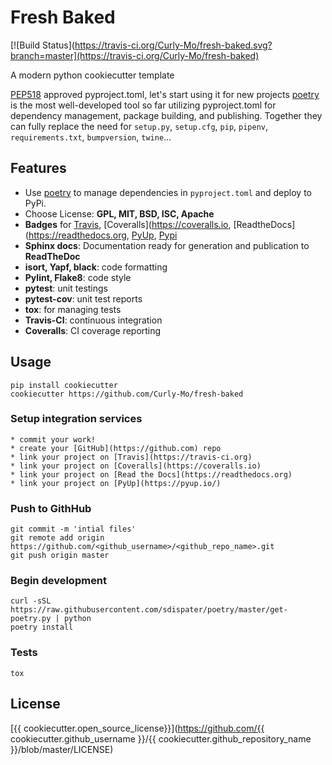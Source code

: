 # Fresh Baked

[![Build Status](https://travis-ci.org/Curly-Mo/fresh-baked.svg?branch=master](https://travis-ci.org/Curly-Mo/fresh-baked)

A modern python cookiecutter template

[PEP518](https://www.python.org/dev/peps/pep-0518) approved pyproject.toml, let's start using it for new projects
[poetry](https://github.com/sdispater/poetry) is the most well-developed tool so far utilizing pyproject.toml for dependency management, package building, and publishing. Together they can fully replace the need for `setup.py`, `setup.cfg`, `pip`, `pipenv`, `requirements.txt`, `bumpversion`, `twine`...

## Features

* Use [poetry](https://github.com/sdispater/poetry) to manage dependencies in ``pyproject.toml`` and deploy to PyPi.
* Choose License: **GPL, MIT, BSD, ISC, Apache**
* **Badges** for [Travis](https://travis-ci.org), [Coveralls](https://coveralls.io, [ReadtheDocs](https://readthedocs.org, [PyUp](https://pyup.io/), [Pypi](https://pypi.org)
* **Sphinx docs**: Documentation ready for generation and publication to **ReadTheDoc**
* **isort, Yapf, black**: code formatting
* **Pylint, Flake8**: code style
* **pytest**: unit testings
* **pytest-cov**: unit test reports
* **tox**: for managing tests
* **Travis-CI**: continuous integration
* **Coveralls**: CI coverage reporting

## Usage

```console
pip install cookiecutter
cookiecutter https://github.com/Curly-Mo/fresh-baked
```

### Setup integration services
    * commit your work!
    * create your [GitHub](https://github.com) repo
    * link your project on [Travis](https://travis-ci.org)
    * link your project on [Coveralls](https://coveralls.io)
    * link your project on [Read the Docs](https://readthedocs.org)
    * link your project on [PyUp](https://pyup.io/)
### Push to GithHub
```console
git commit -m 'intial files'
git remote add origin https://github.com/<github_username>/<github_repo_name>.git
git push origin master
```
### Begin development
```console
curl -sSL https://raw.githubusercontent.com/sdispater/poetry/master/get-poetry.py | python
poetry install
```

### Tests
```console
tox
```

## License
[{{ cookiecutter.open_source_license}}](https://github.com/{{ cookiecutter.github_username }}/{{ cookiecutter.github_repository_name }}/blob/master/LICENSE)
